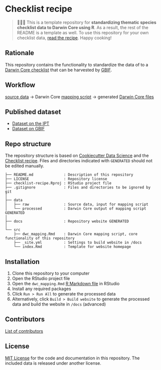 # Checklist recipe<!-- Replace this with the title of your checklist dataset -->

<!-- Delete the following text -->
> 👩🏻‍🍳 This is a template repository for **standardizing thematic species checklist data to Darwin Core using R**. As a result, the rest of the README is a template as well. To use this repository for your own checklist data, [read the recipe](https://github.com/trias-project/checklist-recipe/wiki). Happy cooking!

## Rationale

<!-- This section gives a quick description of what this repository is for. At least update the "... the data of (blank) ..." or edit as you see fit. -->

This repository contains the functionality to standardize the data of <!-- Title of checklist data or reference to source, e.g. "[Zieritz et al. (2014)](https://doi.org/10.3897/neobiota.23.5665)" --> to a [Darwin Core checklist](https://www.gbif.org/dataset-classes) that can be harvested by [GBIF](http://www.gbif.org).

## Workflow

<!-- This section describes how we go from raw data to standardized Darwin Core data -->

[source data](data/raw) <!-- Additionally, you can write here where that raw data came from, e.g. "(downloaded as [Supplementary Material 1](http://neobiota.pensoft.net//lib/ajax_srv/article_elements_srv.php?action=download_suppl_file&instance_id=31&article_id=4007))" --> → Darwin Core [mapping script](src/dwc_mapping.Rmd) → generated [Darwin Core files](data/processed)

## Published dataset

<!-- This section provides links to the published dataset. Obviously, you'll only be able to add those links once you have published your dataset. 😋 -->

* [Dataset on the IPT](<!-- Add the URL of the dataset on the IPT here -->)
* [Dataset on GBIF](<!-- Add the DOI of the dataset on GBIF here -->)

## Repo structure

<!-- This section helps users (and probably you!) to find their way around this repository. You can leave it as is, unless you're starting to adapt the structure a lot. -->

The repository structure is based on [Cookiecutter Data Science](http://drivendata.github.io/cookiecutter-data-science/) and the [Checklist recipe](https://github.com/trias-project/checklist-recipe). Files and directories indicated with `GENERATED` should not be edited manually.

```
├── README.md              : Description of this repository
├── LICENSE                : Repository license
├── checklist-recipe.Rproj : RStudio project file
├── .gitignore             : Files and directories to be ignored by git
│
├── data
│   ├── raw                : Source data, input for mapping script
│   └── processed          : Darwin Core output of mapping script GENERATED
│
├── docs                   : Repository website GENERATED
│
└── src
    ├── dwc_mapping.Rmd    : Darwin Core mapping script, core functionality of this repository
    ├── _site.yml          : Settings to build website in /docs
    └── index.Rmd          : Template for website homepage
```

## Installation

<!-- This section is for users who want to download/adapt your checklist repository. You can leave it as is. -->

1. Clone this repository to your computer
2. Open the RStudio project file
3. Open the `dwc_mapping.Rmd` [R Markdown file](https://rmarkdown.rstudio.com/) in RStudio
4. Install any required packages
5. Click `Run > Run All` to generate the processed data
6. Alternatively, click `Build > Build website` to generate the processed data and build the website in `/docs` (advanced)

## Contributors

<!-- This section lists everyone who contributed to this repository. You can maintain a manual list here or reference the contributors on GitHub. -->

[List of contributors](<!-- Add the URL to the GitHub contributors of your repository here, e.g. https://github.com/trias-project/checklist-recipe/contributors -->)

## License

<!-- The license is the open source license for the code and documentation in this repository, not the checklist data (that you can define in dwc_mapping.Rmd). As your repository is based on https://github.com/trias-project/checklist-recipe, we'd like it if you kept the open and permissive MIT license. You're welcome to add your name as a copyright holder (because your are for your own code contributions), which you can do in the LICENSE file. If you want to release your repository under a different license, please indicate somehow that it was based on https://github.com/trias-project/checklist-recipe. We know, licenses are complicated. See https://choosealicense.com/ for more information. -->

[MIT License](LICENSE) for the code and documentation in this repository. The included data is released under another license.
